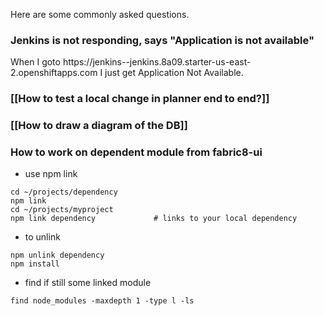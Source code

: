 Here are some commonly asked questions.

### Jenkins is not responding, says "Application is not available"

When I goto https://jenkins-<username>-jenkins.8a09.starter-us-east-2.openshiftapps.com I just get Application Not Available. 

### [[How to test a local change in planner end to end?]]


### [[How to draw a diagram of the DB]]

### How to work on dependent module from fabric8-ui 
* use npm link
```
cd ~/projects/dependency 
npm link                 
cd ~/projects/myproject
npm link dependency             # links to your local dependency
```
* to unlink
```
npm unlink dependency
npm install
```

* find if still some linked module
```
find node_modules -maxdepth 1 -type l -ls
```